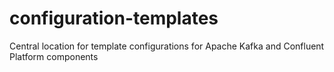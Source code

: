 # configuration-templates
Central location for template configurations for Apache Kafka and Confluent Platform components
